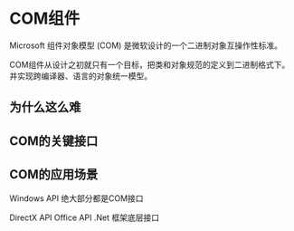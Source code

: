 COM组件
===================

Microsoft 组件对象模型 (COM) 是微软设计的一个二进制对象互操作性标准。

COM组件从设计之初就只有一个目标，把类和对象规范的定义到二进制格式下。并实现跨编译器、语言的对象统一模型。



## 为什么这么难


## COM的关键接口




## COM的应用场景

Windows API 绝大部分都是COM接口

DirectX API
Office API
.Net 框架底层接口

